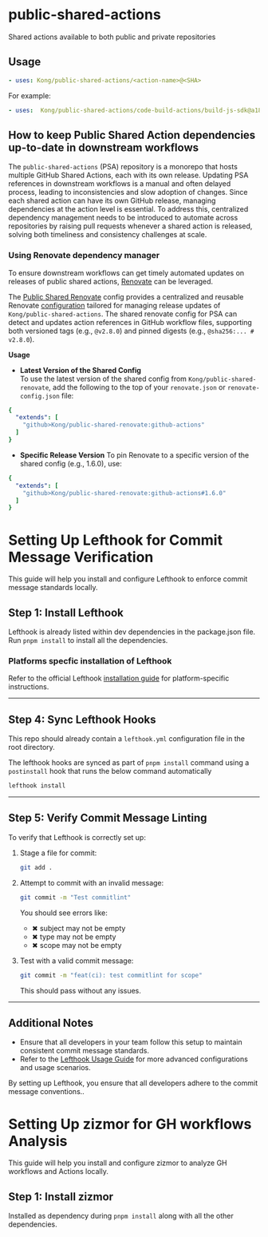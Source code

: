 # public-shared-actions
Shared actions available to both public and private repositories

## Usage
  
```yaml
- uses: Kong/public-shared-actions/<action-name>@<SHA>
```

For example:
  
```yaml
- uses:  Kong/public-shared-actions/code-build-actions/build-js-sdk@a18abf762d6e2444bcbfd20de70451ea1e3bc1b1 # v4.0.1
```

## How to keep Public Shared Action dependencies up-to-date in downstream workflows
The `public-shared-actions` (PSA) repository is a monorepo that hosts multiple GitHub Shared Actions, each with its own release. Updating PSA references in downstream workflows is a manual and often delayed process, leading to inconsistencies and slow adoption of changes. Since each shared action can have its own GitHub release, managing dependencies at the action level is essential. To address this, centralized dependency management needs to be introduced to automate across repositories by raising pull requests whenever a shared action is released, solving both timeliness and consistency challenges at scale.

### Using Renovate dependency manager
To ensure downstream workflows can get timely automated updates on releases of public shared actions, [Renovate](https://github.com/renovatebot/renovate) can be leveraged.

The [Public Shared Renovate](https://github.com/Kong/public-shared-renovate) config provides a centralized and reusable Renovate [configuration](https://github.com/Kong/public-shared-renovate/blob/main/github-actions.json) tailored for managing release updates of `Kong/public-shared-actions`. The shared renovate config for PSA can detect and updates action references in GitHub workflow files, supporting both versioned tags (e.g., `@v2.8.0`) and pinned digests (e.g., `@sha256:... # v2.8.0`).

**Usage**
- **Latest Version of the Shared Config**  
To use the latest version of the shared config from `Kong/public-shared-renovate`, add the following to the top of your `renovate.json` or `renovate-config.json` file:

```yaml
{
  "extends": [
    "github>Kong/public-shared-renovate:github-actions"
  ]
}
```

- **Specific Release Version**
To pin Renovate to a specific version of the shared config (e.g., 1.6.0), use:

```yaml
{
  "extends": [
    "github>Kong/public-shared-renovate:github-actions#1.6.0"
  ]
}
```

# Setting Up Lefthook for Commit Message Verification

This guide will help you install and configure Lefthook to enforce commit message standards locally.

## Step 1: Install Lefthook

Lefthook is already listed within dev dependencies in the package.json file. Run `pnpm install` to install all the dependencies.

### Platforms specfic installation of Lefthook
Refer to the official Lefthook [installation guide](https://github.com/evilmartians/lefthook/blob/master/docs/install.md) for platform-specific instructions.

---

## Step 4: Sync Lefthook Hooks
This repo should already contain a `lefthook.yml` configuration file in the root directory.

The lefthook hooks are synced as part of `pnpm install` command using a `postinstall` hook that runs the below command automatically

```bash
lefthook install
```

---

## Step 5: Verify Commit Message Linting

To verify that Lefthook is correctly set up:

1. Stage a file for commit:
   ```bash
   git add .
   ```

2. Attempt to commit with an invalid message:
   ```bash
   git commit -m "Test commitlint"
   ```
   You should see errors like:
    - ✖ subject may not be empty
    - ✖ type may not be empty
    - ✖ scope may not be empty

3. Test with a valid commit message:
   ```bash
   git commit -m "feat(ci): test commitlint for scope"
   ```
   This should pass without any issues.

---

## Additional Notes

- Ensure that all developers in your team follow this setup to maintain consistent commit message standards.
- Refer to the [Lefthook Usage Guide](https://github.com/evilmartians/lefthook/blob/master/docs/usage.md) for more advanced configurations and usage scenarios.

By setting up Lefthook, you ensure that all developers adhere to the commit message conventions..

# Setting Up zizmor for GH workflows Analysis

This guide will help you install and configure zizmor to analyze GH workflows and Actions locally.

## Step 1: Install zizmor
Installed as dependency during `pnpm install` along with all the other  dependencies.
